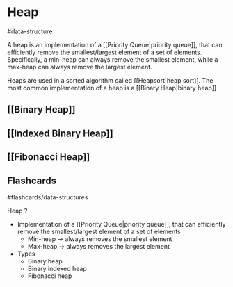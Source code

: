 # Heap
#data-structure 

A heap is an implementation of a [[Priority Queue|priority queue]], that can efficiently remove the smallest/largest element of a set of elements. Specifically, a min-heap can always remove the smallest element, while a max-heap can always remove the largest element.

Heaps are used in a sorted algorithm called [[Heapsort|heap sort]]. The most common implementation of a heap is a [[Binary Heap|binary heap]]
## [[Binary Heap]]
## [[Indexed Binary Heap]]
## [[Fibonacci Heap]]

## Flashcards
#flashcards/data-structures 

Heap
?
- Implementation of a [[Priority Queue|priority queue]], that can efficiently remove the smallest/largest element of a set of elements
	- Min-heap $\to$ always removes the smallest element
	- Max-heap $\to$ always removes the largest element
- Types
	- Binary heap
	- Binary indexed heap
	- Fibonacci heap
<!--SR:!2025-01-14,7,250-->